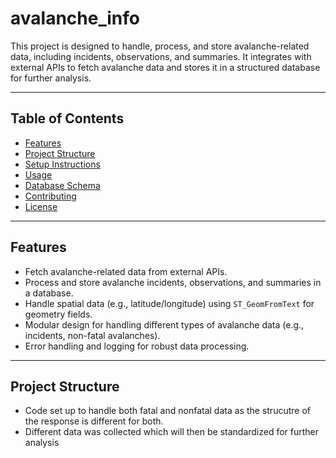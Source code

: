 # avalanche_info

This project is designed to handle, process, and store avalanche-related data, including incidents, observations, and summaries. It integrates with external APIs to fetch avalanche data and stores it in a structured database for further analysis.

---

## Table of Contents

- [Features](#features)
- [Project Structure](#project-structure)
- [Setup Instructions](#setup-instructions)
- [Usage](#usage)
- [Database Schema](#database-schema)
- [Contributing](#contributing)
- [License](#license)

---

## Features

- Fetch avalanche-related data from external APIs.
- Process and store avalanche incidents, observations, and summaries in a database.
- Handle spatial data (e.g., latitude/longitude) using `ST_GeomFromText` for geometry fields.
- Modular design for handling different types of avalanche data (e.g., incidents, non-fatal avalanches).
- Error handling and logging for robust data processing.

---

## Project Structure

- Code set up to handle both fatal and nonfatal data as the strucutre of the response is different for both.
- Different data was collected which will then be standardized for further analysis
